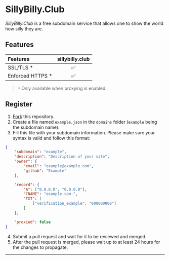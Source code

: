 # SillyBilly.Club

*SillyBilly.Club* is a free subdomain service that allows one to show the world how silly they are.

## Features

| Features | sillybilly.club |
|:--- |:---:|
| SSL/TLS * | ✅ |
| Enforced HTTPS * | ✅ |
> `*` Only available when proxying is enabled.

## Register

1. [Fork](https://github.com/SillyBilly-Boo/sillybilly.club/fork) this repository.
2. Create a file named `example.json` in the `domains` folder (`example` being the subdomain name).
3. Fill this file with your subdomain information. Please make sure your syntax is valid and follow this format:
```json
{
	"subdomain": "example",
	"description": "Description of your site",
	"owner": {
		"email": "example@example.com",
		"github": "Example"
	},

	"record": {
		"A": ["0.0.0.0", "0.0.0.0"],
		"CNAME": "example.com.",
		"TXT": [
			["verification_example", "000000000"]
		]
	},

	"proxied": false
}

```
4. Submit a pull request and wait for it to be reviewed and merged.
5. After the pull request is merged, please wait up to at least 24 hours for the changes to propagate.

---
